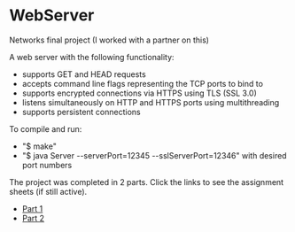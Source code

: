 # WebServer
Networks final project
(I worked with a partner on this)


A web server with the following functionality:

  - supports GET and HEAD requests 
  - accepts command line flags representing the TCP ports to bind to
  - supports encrypted connections via HTTPS using TLS (SSL 3.0)
  - listens simultaneously on HTTP and HTTPS ports using multithreading
  - supports persistent connections


To compile and run:
  - "$ make"
  - "$ java Server --serverPort=12345 --sslServerPort=12346" with desired port numbers
  
The project was completed in 2 parts. Click the links to see the assignment sheets (if still active).

  - [Part 1](https://docs.google.com/document/d/1vEP9uByFaK9qPIlHJrq59ED2aNnAI9LubX6kKQRQ9Ew/edit)
  - [Part 2](https://docs.google.com/document/d/1kcd4XLYgBfvKsHn36wmTkXINDNxswMfSb7OR8FZ8tYA/edit)
